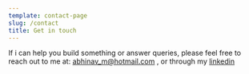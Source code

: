 ```yaml
---
template: contact-page
slug: /contact
title: Get in touch
---
```

If i can help you build something or answer queries, please feel free to reach out to me at: abhinav_m@hotmail.com , or through my [linkedin](https://www.linkedin.com/in/abhinav-mishra-78228a119/)